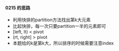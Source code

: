 #### 0215 的思路

- 利用快排的partition方法找出第k大元素
- 比起快排，每一次只要partition一半的元素即可
- [left, lt) < pivot
- (rt, right] > pivot
- 本题给的k是第k大，所以排序的时候需要注意index